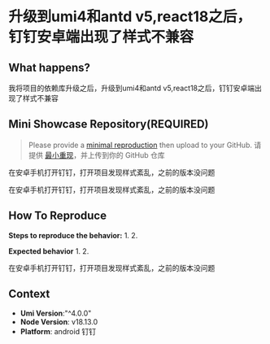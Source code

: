 # 升级到umi4和antd v5,react18之后，钉钉安卓端出现了样式不兼容

<!--
感谢您向我们反馈问题，为了高效的解决问题，我们期望你能提供以下信息：
-->

## What happens?

<!-- A clear and concise description of what the bug is. -->

我将项目的依赖库升级之后，升级到umi4和antd v5,react18之后，钉钉安卓端出现了样式不兼容

## Mini Showcase Repository(REQUIRED)

> Please provide a [minimal reproduction](https://stackoverflow.com/help/minimal-reproducible-example) then upload to your GitHub. 请提供 [最小重现](https://stackoverflow.com/help/minimal-reproducible-example)，并上传到你的 GitHub 仓库

在安卓手机打开钉钉，打开项目发现样式紊乱，之前的版本没问题

<!-- 为节约大家的时间，无复现步骤的 ISSUE 会被关闭，提供之后再 REOPEN -->

在安卓手机打开钉钉，打开项目发现样式紊乱，之前的版本没问题

## How To Reproduce

**Steps to reproduce the behavior:** 1. 2.

**Expected behavior** 1. 2.

在安卓手机打开钉钉，打开项目发现样式紊乱，之前的版本没问题

## Context

- **Umi Version**:"^4.0.0"
- **Node Version**: v18.13.0
- **Platform**: android 钉钉
